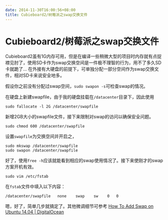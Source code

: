 ```yaml
---
date: 2014-11-30T16:00:56+08:00
title: Cubieboard2/树莓派之swap交换文件
---
```


# Cubieboard2/树莓派之swap交换文件

Cubieboard2虽有1G内存可用，但是在编译一些稍微大型的项目时内存就有点捉襟见肘了，使用SD卡作为swap交换空间是一件极不理智的行为，用不了多久SD卡就跪了... 在外接有大硬盘的前提下，可单独分配一部分空间作为swap交换文件，相对SD卡来说安全地多。

假设你之前没有分配过swap空间，`sudo swapon -s`可检查swap的情况。

在硬盘上新建swapfile，由于我的硬盘挂载在`/datacenter`目录下，因此使用

```
sudo fallocate -l 2G /datacenter/swapfile
```
新增2GB大小的swapfile文件，接下来限制对swap的访问以确保安全问题。

```
sudo chmod 600 /datacenter/swapfile
```
设置`swapfile`为交换空间并开启之，
```
sudo mkswap /datacenter/swapfile
sudo swapon /datacenter/swapfile
```

好了，使用`free -h`应该就能看到相应的swap使用情况了。接下来使刚才的swap方案开机有效。

```
sudo vim /etc/fstab
```
在`fstab`文件中填入以下内容：
```
/datacenter/swapfile   none    swap    sw    0   0
```

嗯，好了，简单几步就搞定了。其他微调细节可参考 [How To Add Swap on Ubuntu 14.04 | DigitalOcean](https://www.digitalocean.com/community/tutorials/how-to-add-swap-on-ubuntu-14-04)